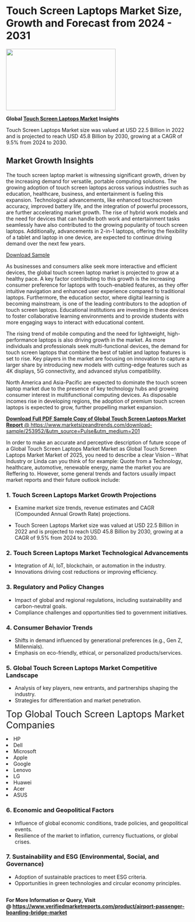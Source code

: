 <H1>Touch Screen Laptops Market Size, Growth and Forecast from 2024 - 2031</H1><img class="aligncenter size-medium wp-image-584254" src="https://thirdeyenews.in/wp-content/uploads/2024/09/Global-Market-Research-300x168.jpeg" alt="" width="300" height="168" /><p><strong>Global&nbsp;<a href="https://www.marketsizeandtrends.com/download-sample/253952/&amp;utm_source=Pulse&amp;utm_medium=201">Touch Screen Laptops Market</a> Insights</strong></p><p>Touch Screen Laptops Market size was valued at USD 22.5 Billion in 2022 and is projected to reach USD 45.8 Billion by 2030, growing at a CAGR of 9.5% from 2024 to 2030.</p><p><h2>Market Growth Insights</h2> <p>The touch screen laptop market is witnessing significant growth, driven by the increasing demand for versatile, portable computing solutions. The growing adoption of touch screen laptops across various industries such as education, healthcare, business, and entertainment is fueling this expansion. Technological advancements, like enhanced touchscreen accuracy, improved battery life, and the integration of powerful processors, are further accelerating market growth. The rise of hybrid work models and the need for devices that can handle both work and entertainment tasks seamlessly have also contributed to the growing popularity of touch screen laptops. Additionally, advancements in 2-in-1 laptops, offering the flexibility of a tablet and laptop in one device, are expected to continue driving demand over the next few years.</p> <p><a href="#">Download Sample</a></p> <p>As businesses and consumers alike seek more interactive and efficient devices, the global touch screen laptop market is projected to grow at a healthy pace. A key factor contributing to this growth is the increasing consumer preference for laptops with touch-enabled features, as they offer intuitive navigation and enhanced user experience compared to traditional laptops. Furthermore, the education sector, where digital learning is becoming mainstream, is one of the leading contributors to the adoption of touch screen laptops. Educational institutions are investing in these devices to foster collaborative learning environments and to provide students with more engaging ways to interact with educational content.</p> <p>The rising trend of mobile computing and the need for lightweight, high-performance laptops is also driving growth in the market. As more individuals and professionals seek multi-functional devices, the demand for touch screen laptops that combine the best of tablet and laptop features is set to rise. Key players in the market are focusing on innovation to capture a larger share by introducing new models with cutting-edge features such as 4K displays, 5G connectivity, and advanced stylus compatibility.</p> <p>North America and Asia-Pacific are expected to dominate the touch screen laptop market due to the presence of key technology hubs and growing consumer interest in multifunctional computing devices. As disposable incomes rise in developing regions, the adoption of premium touch screen laptops is expected to grow, further propelling market expansion.</p> <p><a href="#"></p><p><span class=""><strong>Download Full PDF Sample Copy of Global Touch Screen Laptops Market Report</strong> @ <a href="https://www.marketsizeandtrends.com/download-sample/253952/&amp;utm_source=Pulse&amp;utm_medium=201" target="_blank">https://www.marketsizeandtrends.com/download-sample/253952/&amp;utm_source=Pulse&amp;utm_medium=201</a></span></p><p>In order to make an accurate and perceptive description of future scope of a Global&nbsp;Touch Screen Laptops Market Market as Global&nbsp;Touch Screen Laptops Market Market of 2025, you need to describe a clear Vision &ndash; What Industry or Linda can you think of for example: Quote from a Technology, healthcare, automotive, renewable energy, name the market you are Reffering to. However, some general trends and factors usually impact market reports and their future outlook include:</p><h3>1.&nbsp;<strong>Touch Screen Laptops Market Growth Projections</strong></h3><ul><li>Examine market size trends, revenue estimates and CAGR (Compounded Annual Growth Rate) projections.</li><li><p>Touch Screen Laptops Market size was valued at USD 22.5 Billion in 2022 and is projected to reach USD 45.8 Billion by 2030, growing at a CAGR of 9.5% from 2024 to 2030.</p></li></ul><h3>2.&nbsp;<strong>Touch Screen Laptops Market Technological Advancements</strong></h3><ul><li>Integration of AI, IoT, blockchain, or automation in the industry.</li><li>Innovations driving cost reductions or improving efficiency.</li></ul><h3>3.&nbsp;<strong>Regulatory and Policy Changes</strong></h3><ul><li>Impact of global and regional regulations, including sustainability and carbon-neutral goals.</li><li>Compliance challenges and opportunities tied to government initiatives.</li></ul><h3>4.&nbsp;<strong>Consumer Behavior Trends</strong></h3><ul><li>Shifts in demand influenced by generational preferences (e.g., Gen Z, Millennials).</li><li>Emphasis on eco-friendly, ethical, or personalized products/services.</li></ul><h3>5.&nbsp;<strong>Global Touch Screen Laptops Market Competitive Landscape</strong></h3><ul><li>Analysis of key players, new entrants, and partnerships shaping the industry.</li><li>Strategies for differentiation and market penetration.</li></ul><p data-pm-slice="1 1 []"><span style="color: inherit; font-family: inherit; font-size: 25px;">Top Global Touch Screen Laptops Market Companies</span></p><div class="" data-test-id=""><p><li>HP</li><li> Dell</li><li> Microsoft</li><li> Apple</li><li> Google</li><li> Lenovo</li><li> LG</li><li> Huawei</li><li> Acer</li><li> ASUS</li></p></div><h3>6.&nbsp;<strong>Economic and Geopolitical Factors</strong></h3><ul><li>Influence of global economic conditions, trade policies, and geopolitical events.</li><li>Resilience of the market to inflation, currency fluctuations, or global crises.</li></ul><h3>7.&nbsp;<strong>Sustainability and ESG (Environmental, Social, and Governance)</strong></h3><ul><li>Adoption of sustainable practices to meet ESG criteria.</li><li>Opportunities in green technologies and circular economy principles.</li></ul><h2><strong style="font-size: 14px;">For More Information or Query, Visit @&nbsp;</strong><a style="background-color: #ffffff; font-size: 14px;" href="https://www.marketsizeandtrends.com/report/touch-screen-laptops-market/" target="_blank">https://www.verifiedmarketreports.com/product/airport-passenger-boarding-bridge-market</a></h2>
